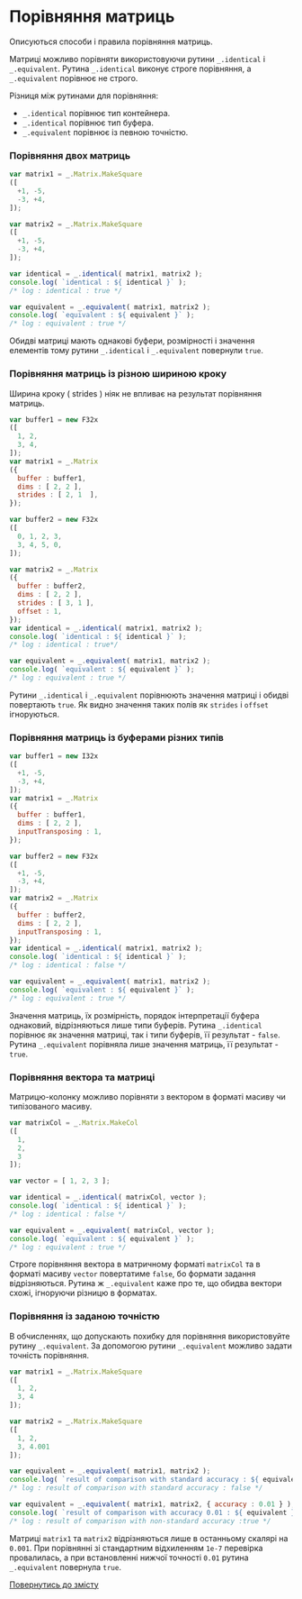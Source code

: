 # Порівняння матриць

Описуються способи і правила порівняння матриць.

Матриці можливо порівняти використовуючи рутини `_.identical` i `_.equivalent`. Рутина `_.identical` виконує строге порівняння, а `_.equivalent` порівнює не строго.

Різниця між рутинами для порівняння:
- `_.identical` порівнює тип контейнера.
- `_.identical` порівнює тип буфера.
- `_.equivalent` порівнює із певною точністю.

### Порівняння двох матриць

```js
var matrix1 = _.Matrix.MakeSquare
([
  +1, -5,
  -3, +4,
]);

var matrix2 = _.Matrix.MakeSquare
([
  +1, -5,
  -3, +4,
]);

var identical = _.identical( matrix1, matrix2 );
console.log( `identical : ${ identical }` );
/* log : identical : true */

var equivalent = _.equivalent( matrix1, matrix2 );
console.log( `equivalent : ${ equivalent }` );
/* log : equivalent : true */
```

Обидві матриці мають однакові буфери, розмірності і значення елементів тому рутини `_.identical` i `_.equivalent` повернули `true`.

### Порівняння матриць із різною шириною кроку

Ширина кроку ( strides ) ніяк не впливає на результат порівняння матриць.

```js
var buffer1 = new F32x
([
  1, 2,
  3, 4,
]);
var matrix1 = _.Matrix
({
  buffer : buffer1,
  dims : [ 2, 2 ],
  strides : [ 2, 1  ],
});

var buffer2 = new F32x
([
  0, 1, 2, 3,
  3, 4, 5, 0,
]);

var matrix2 = _.Matrix
({
  buffer : buffer2,
  dims : [ 2, 2 ],
  strides : [ 3, 1 ],
  offset : 1,
});
var identical = _.identical( matrix1, matrix2 );
console.log( `identical : ${ identical }` );
/* log : identical : true*/

var equivalent = _.equivalent( matrix1, matrix2 );
console.log( `equivalent : ${ equivalent }` );
/* log : equivalent : true */
```

Рутини `_.identical` i `_.equivalent` порівнюють значення матриці і обидві повертають `true`. Як видно значення таких полів як `strides` i `offset` ігноруються.

### Порівняння матриць із буферами різних типів

```js
var buffer1 = new I32x
([
  +1, -5,
  -3, +4,
]);
var matrix1 = _.Matrix
({
  buffer : buffer1,
  dims : [ 2, 2 ],
  inputTransposing : 1,
});

var buffer2 = new F32x
([
  +1, -5,
  -3, +4,
]);
var matrix2 = _.Matrix
({
  buffer : buffer2,
  dims : [ 2, 2 ],
  inputTransposing : 1,
});
var identical = _.identical( matrix1, matrix2 );
console.log( `identical : ${ identical }` );
/* log : identical : false */

var equivalent = _.equivalent( matrix1, matrix2 );
console.log( `equivalent : ${ equivalent }` );
/* log : equivalent : true */
```

Значення матриць, їх розмірність, порядок інтерпретації буфера однаковий, відрізняються лише типи буферів. Рутина `_.identical` порівнює як значення матриці, так і типи буферів, її результат - `false`. Рутина `_.equivalent` порівняла лише значення матриць, її результат - `true`.

### Порівняння вектора та матриці

Матрицю-колонку можливо порівняти з вектором в форматі масиву чи типізованого масиву.

```js
var matrixCol = _.Matrix.MakeCol
([
  1,
  2,
  3
]);

var vector = [ 1, 2, 3 ];

var identical = _.identical( matrixCol, vector );
console.log( `identical : ${ identical }` );
/* log : identical : false */

var equivalent = _.equivalent( matrixCol, vector );
console.log( `equivalent : ${ equivalent }` );
/* log : equivalent : true */
```

Строге порівняння вектора в матричному форматі `matrixCol` та в форматі масиву `vector` повертатиме `false`, бо формати задання відрізняються. Рутина ж `_.equivalent` каже про те, що обидва вектори схожі, ігноруючи різницю в форматах.

### Порівняння із заданою точністю

В обчисленнях, що допускають похибку для порівняння використовуйте рутину `_.equivalent`. За допомогою рутини `_.equivalent` можливо задати точність порівняння.

```js
var matrix1 = _.Matrix.MakeSquare
([
  1, 2,
  3, 4
]);

var matrix2 = _.Matrix.MakeSquare
([
  1, 2,
  3, 4.001
]);

var equivalent = _.equivalent( matrix1, matrix2 );
console.log( `result of comparison with standard accuracy : ${ equivalent }` );
/* log : result of comparison with standard accuracy : false */

var equivalent = _.equivalent( matrix1, matrix2, { accuracy : 0.01 } );
console.log( `result of comparison with accuracy 0.01 : ${ equivalent }` );
/* log : result of comparison with non-standard accuracy :true */
```

Матриці `matrix1` та `matrix2` відрізняються лише в останньому скалярі на `0.001`. При порівнянні зі стандартним відхиленням `1e-7` перевірка провалилась, а при встановленні нижчої точності `0.01` рутина `_.equivalent` повернула `true`.

[Повернутись до змісту](../README.md#Туторіали)
